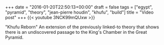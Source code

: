 +++
date = "2016-01-20T22:50:13+00:00"
draft = false
tags = ["egypt", "pyramid", "theory", "jean-pierre houdin", "khufu", "build"]
title = "Video post"
+++
{{< youtube 3NCK99mQUxw >}}

"Khufu Reborn" An extension of the previously linked-to theory that shows there is an undiscovered passage to the King's Chamber in the Great Pyramid.
